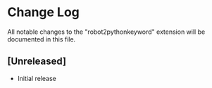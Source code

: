 # Change Log

All notable changes to the "robot2pythonkeyword" extension will be documented in this file.

## [Unreleased]

- Initial release